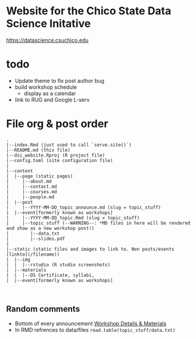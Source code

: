 # Website for the Chico State Data Science Initative

https://datascience.csuchico.edu 

# todo
* Update theme to fix post author bug
* build workshop schedule 
    - display as a calendar
* link to RUG and Google L-serv


# File org & post order
```
.
|--index.Rmd (just used to call `serve.site()`)
|--README.md (this file)
|--dsi_website.Rproj (R project file)
|--config.toml (site configuration file)
| 
|--content
|  |--page (static pages)
|     |--about.md
|     |--contact.md
|     |--courses.md
|     |--people.md
|  |--post
|     |--YYYY-MM-DD_topic_announce.md (slug = topic_stuff)
|  |--event[formerly known as workshops]  
|     |--YYYY-MM-DD_topic.Rmd (slug = topic_stuff)
|     |--topic_stuff (--WARNING--: *MD files in here will be rendered and show as a new workshop post!)
|        |--data.txt
|        |--slides.pdf
|
|--static (static files and images to link to. Non posts/events [linkto](/filename)) 
|  |--img
|  |  |--rstudio (R studio screenshots)
|  |--materials
|  |  |--DS Certificate, syllabi, 
|  |--event[formerly known as workshops]



```


## Random comments 
* Bottom of every announcement [Workshop Details & Materials](/workshop/stat-models-brief/)
* In RMD refrences to data/files `read.table(topic_stuff/data.txt)`

